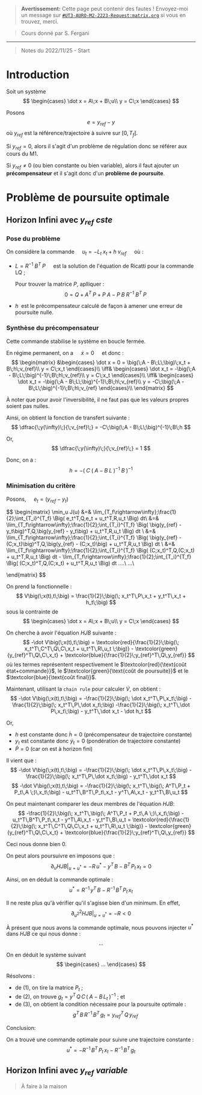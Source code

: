> **Avertissement:**
Cette page peut contenir des fautes ! Envoyez-moi un message sur [`#UT3-AURO-M2-2223-Request:matrix.org`](https://matrix.to/#/#UT3-AURO-M2-2223-Request:matrix.org) si vous en trouvez, merci.

> Cours donné par S. Fergani

---

> Notes du 2022/11/25 - Start




# Introduction

Soit un système 
$$
\begin{cases}
\dot x = A\;x + B\;u\\
y = C\;x
\end{cases}
$$

Posons
$$
e = y_{ref} - y
$$
où $y_{ref}$ est la référence/trajectoire à suivre sur $[0,T_f]$.

Si $y_{ref} = 0$, alors il s'agit d'un problème de régulation donc se référer aux cours du M1.

Si $y_{ref} \neq 0$ (ou bien constante ou bien variable), alors il faut ajouter un **précompensateur** et il s'agit donc d'un **problème de poursuite**.

# Problème de poursuite optimale

## Horizon Infini avec $y_{ref}\;cste$

### Pose du problème

On considère la commande $\quad u_t = - L_t\;x_t + h\;v_{ref} \quad$ où :
- $L = R^{-1}\;B^T\;P \quad$ est la solution de l'équation de Ricatti pour la commande LQ ;

    Pour trouver la matrice $P$, aplliquer :
    $$
    0 = Q + A^T\;P + P\;A - P\;B\;R^{-1}\;B^T\;P
    $$
- $h\;$ est le précompensateur calculé de façon à amener une erreur de poursuite nulle.

### Synthèse du précompensateur

Cette commande stabilise le système en boucle fermée.

En régime permanent, on a $\quad\dot x = 0\quad$ et donc :
$$
\begin{matrix}
&\begin{cases}
\dot x = 0 = \big(\;A - B\;L\;\big)\;x_t + B\;h\;v_{ref}\\
y = C\;x_t
\end{cases}\\
\iff&
\begin{cases}
\dot x_t = -\big(\;A - B\;L\;\big)^{-1}\;B\;h\;v_{ref}\\
y = C\;x_t
\end{cases}\\
\iff&
\begin{cases}
\dot x_t = -\big(\;A - B\;L\;\big)^{-1}\;B\;h\;v_{ref}\\
y = -C\;\big(\;A - B\;L\;\big)^{-1}\;B\;h\;v_{ref}
\end{cases}\\
\end{matrix}
$$

À noter que pour avoir l'inversibilité, il ne faut pas que les valeurs propres soient pas nulles.

Ainsi, on obtient la fonction de transfert suivante :
$$
\dfrac{\;y(\infty)\;}{\;v_{ref}\;} = -C\;\big(\;A - B\;L\;\big)^{-1}\;B\;h
$$

Or,
$$
\dfrac{\;y(\infty)\;}{\;v_{ref}\;} = 1
$$

Donc, on a :
$$
h = -\Big(\;C\;\big(\;A - B\;L\;\big)^{-1}\;B\;\Big)^{-1}
$$

### Minimisation du critère

Posons, $\quad e_t = \big(y_{ref} - y_t\big)\quad$

$$
\begin{matrix}
\min_u J(u) &=& \lim_{T_f\rightarrow\infty}\;\frac{1}{2}\;\int_{T_i}^{T_f} \Big( e_t^T\,Q\,e_t + u_t^T\,R\,u_t \Big) dt\\
&=& \lim_{T_f\rightarrow\infty}\;\frac{1}{2}\;\int_{T_i}^{T_f} \Big( \big(y_{ref} - y_t\big)^T\,Q\,\big(y_{ref} - y_t\big) + u_t^T\,R\,u_t \Big) dt \\
&=& \lim_{T_f\rightarrow\infty}\;\frac{1}{2}\;\int_{T_i}^{T_f} \Big( \big(y_{ref} - (C\;x_t)\big)^T\,Q\,\big(y_{ref} - (C\;x_t)\big) + u_t^T\,R\,u_t \Big) dt \\
&=& \lim_{T_f\rightarrow\infty}\;\frac{1}{2}\;\int_{T_i}^{T_f} \Big( (C\;x_t)^T\,Q\,(C\;x_t) + u_t^T\,R\,u_t \Big) dt - \lim_{T_f\rightarrow\infty}\;\frac{1}{2}\;\int_{T_i}^{T_f} \Big( (C\;x_t)^T\,Q\,(C\;x_t) + u_t^T\,R\,u_t \Big) dt ....\\
...\\

\end{matrix}
$$

On prend la fonctionnelle :
$$
V\big(\;x(t),t\;\big) = \frac{1}{2}\;\big(\; x_t^T\,P\,x_t + y_t^T\,x_t + h_t\;\big)
$$
sous la contrainte de
$$
\begin{cases}
\dot x = A\;x + B\;u\\
y = C\;x
\end{cases}
$$

On cherche à avoir l'équation $HJB$ suivante :
$$
-\dot V\big(\;x(t),t\;\big) = \textcolor{red}{\frac{1}{2}\;\big(\; x_t^T\,C^T\,Q\,C\,x_t + u_t^T\,R\,u_t \;\big)} - \textcolor{green}{y_{ref}^T\,Q\,C\,x_t} + \textcolor{blue}{\frac{1}{2}\;y_{ref}^T\,Q\,y_{ref}}
$$
où les termes représentent respectivement le $\textcolor{red}{\text{coût état+commande}}$, le  $\textcolor{green}{\text{coût de poursuite}}$ et le  $\textcolor{blue}{\text{coût final}}$.

Maintenant, utilisant la `chain rule` pour calculer $\dot V$, on obtient :
$$
-\dot V\big(\;x(t),t\;\big) = -\frac{1}{2}\;\big(\; \dot x_t^T\,P\,x_t\;\big) -\frac{1}{2}\;\big(\; x_t^T\,P\,\dot x_t\;\big) -\frac{1}{2}\;\big(\; x_t^T\,\dot P\,x_t\;\big) - y_t^T\,\dot x_t - \dot h_t
$$

Or,
- $h$ est constante donc $\dot h = 0$ (précompensateur de trajectoire constante)
- $y_t$ est constante donc $\dot y_t = 0$ (pondération de trajectoire constante)
- $\dot P = 0$ (car on est à horizon fini)

Il vient que :
$$
-\dot V\big(\;x(t),t\;\big) = -\frac{1}{2}\;\big(\; \dot x_t^T\,P\,x_t\;\big) -\frac{1}{2}\;\big(\; x_t^T\,P\,\dot x_t\;\big)  - y_t^T\,\dot x_t
$$
$$
-\dot V\big(\;x(t),t\;\big) = -\frac{1}{2}\;\big(\; x_t^T\,\big(\; A^T\,P_t + P_t\,A \;)\,x_t\;\big) - u_t^T\,B^T\,P_t\,x_t - y^T\,A\,x_t - y_t^T\,B\,u_t
$$

On peut maintenant comparer les deux membres de l'équation $HJB$:
$$
-\frac{1}{2}\;\big(\; x_t^T\,\big(\; A^T\,P_t + P_t\,A \;)\,x_t\;\big) - u_t^T\,B^T\,P_t\,x_t - y^T\,A\,x_t - y_t^T\,B\,u_t = \textcolor{red}{\frac{1}{2}\;\big(\; x_t^T\,C^T\,Q\,C\,x_t + u_t^T\,R\,u_t \;\big)} - \textcolor{green}{y_{ref}^T\,Q\,C\,x_t} + \textcolor{blue}{\frac{1}{2}\;y_{ref}^T\,Q\,y_{ref}}
$$

Ceci nous donne bien $0$.

On peut alors poursuivre en imposons que :
$$
\partial_u HJB |_{u=u^*} = -R\,u^* - y^T\,B - B^T\,P_t\,x_t = 0
$$

Ainsi, on en déduit la commande optimale :
$$
u^* = R^{-1}\,y^T\,B - R^{-1}\,B^T\,P_t\,x_t
$$

Il ne reste plus qu'à vérifier qu'il s'agisse bien d'un minimum. En effet,
$$
\partial_{u^2}^2 HJB |_{u=u^*} = -R < 0
$$

À présent que nous avons la commande optimale, nous pouvons injecter $u^*$ dans $HJB$ ce qui nous donne :
$$
...
$$

On en déduit le système suivant
$$
\begin{cases}
...
\end{cases}
$$

Résolvons :
- de $(1)$, on tire la matrice $P_t$ ;
- de $(2)$, on trouve $g_t = y^T\,Q\,C\,\big(\;A-B\,L_t\;\big)^{-1}$ ; et
- de $(3)$, on obtient la condition nécessaire pour la poursuite optimale :
$$
g^T\,B\,R^{-1}\,B^T\,g_t = y_{ref}^T\,Q\,y_{ref}
$$

Conclusion:

On a trouvé une commande optimale pour suivre une trajectoire constante :
$$
u^* = - R^{-1}\,B^T\,P_t\,x_t - R^{-1}\,B^T\,g_t
$$

## Horizon Infini avec $y_{ref}\;variable$

> À faire à la maison


